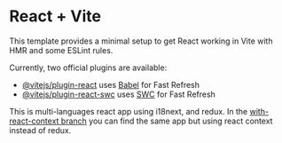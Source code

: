 # React + Vite

This template provides a minimal setup to get React working in Vite with HMR and some ESLint rules.

Currently, two official plugins are available:

- [@vitejs/plugin-react](https://github.com/vitejs/vite-plugin-react/blob/main/packages/plugin-react/README.md) uses [Babel](https://babeljs.io/) for Fast Refresh
- [@vitejs/plugin-react-swc](https://github.com/vitejs/vite-plugin-react-swc) uses [SWC](https://swc.rs/) for Fast Refresh


This is multi-languages react app using i18next, and redux. In the [with-react-context branch](https://github.com/WatheqAlshowaiter/multi-language-react/tree/with-react-context) you can find the same app but using react context instead of redux.